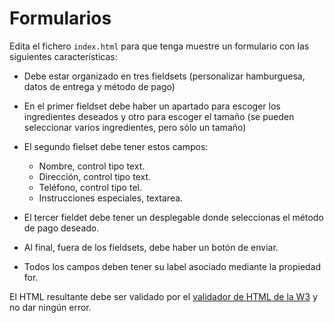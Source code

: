 # Formularios

Edita el fichero `index.html` para que tenga muestre un formulario con las siguientes características:

- Debe estar organizado en tres fieldsets (personalizar hamburguesa, datos de entrega y método de pago)

- En el primer fieldset debe haber un apartado para escoger los ingredientes deseados y otro para escoger el tamaño (se pueden seleccionar varios ingredientes, pero sólo un tamaño)

- El segundo fielset debe tener estos campos:

  - Nombre, control tipo text.
  - Dirección, control tipo text.
  - Teléfono, control tipo tel.
  - Instrucciones especiales, textarea.

- El tercer fieldet debe tener un desplegable donde seleccionas el método de pago deseado.

- Al final, fuera de los fieldsets, debe haber un botón de enviar.

- Todos los campos deben tener su label asociado mediante la propiedad for.

El HTML resultante debe ser validado por el [validador de HTML de la W3](https://validator.w3.org/#validate_by_input) y no dar ningún error.
